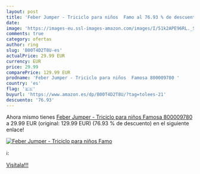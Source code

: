 ```yaml
---
layout: post
title: 'Feber Jumper - Triciclo para niños  Famo al 76.93 % de descuento'
date: 
image: 'https://images-eu.ssl-images-amazon.com/images/I/51k2APE96RL._SL200_.jpg'
comments: true
category: ofertas
author: ring
slug: 'B00T4D2T8U-es'
actualPrice: 29.99 EUR
currency: EUR
price: 29.99
comparePrice: 129.99 EUR
prodname: 'Feber Jumper - Triciclo para niños  Famosa 800009780 '
country: 'es'
flag: '🇪🇸'
buyurl: 'https://www.amazon.es/dp/B00T4D2T8U/?tag=tolees-21'
descuento: '76.93'
---
```


Ahora mismo tienes [Feber Jumper - Triciclo para niños  Famosa 800009780 ](https://www.amazon.es/dp/B00T4D2T8U/?tag=tolees-21) a 29.99 EUR (original: 129.99 EUR) (76.93 %  de descuento) en el siguiente enlace!

[![Feber Jumper - Triciclo para niños  Famo](https://images-eu.ssl-images-amazon.com/images/I/51k2APE96RL._SL200_.jpg)](https://www.amazon.es/dp/B00T4D2T8U/?tag=tolees-21)

ℹ️:


[Visítala!!!](https://www.amazon.es/dp/B00T4D2T8U/?tag=tolees-21)
